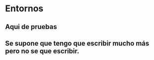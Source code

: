 # Entornos

## Aqui de pruebas

## Se supone que tengo que escribir mucho más pero no se que escribir. 
